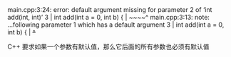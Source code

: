 ##

main.cpp:3:24: error: default argument missing for parameter 2 of ‘int add(int, int)’
    3 | int add(int a = 0, int b) {
      |                    ~~~~^
main.cpp:3:13: note: ...following parameter 1 which has a default argument
    3 | int add(int a = 0, int b) {
      |         ~~~~^~~~~

C++ 要求如果一个参数有默认值，那么它后面的所有参数也必须有默认值
